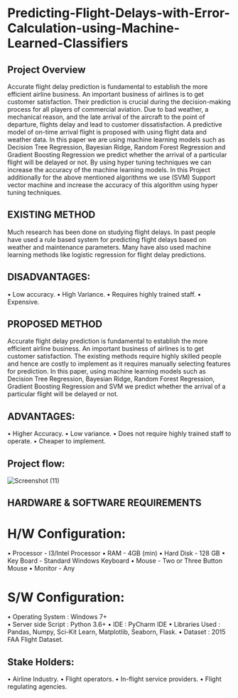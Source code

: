 # Predicting-Flight-Delays-with-Error-Calculation-using-Machine-Learned-Classifiers

## Project Overview
Accurate flight delay prediction is fundamental to establish the more efficient airline business. An important business of airlines is to get customer satisfaction. Their prediction is crucial during the decision-making process for all players of commercial aviation. Due to bad weather, a mechanical reason, and the late arrival of the aircraft to the point of departure, flights delay and lead to customer dissatisfaction. A predictive model of on-time arrival flight is proposed with using flight data and weather data. In this paper we are using machine learning models such as Decision Tree Regression, Bayesian Ridge, Random Forest Regression and Gradient Boosting Regression we predict whether the arrival of a particular flight will be delayed or not. By using hyper tuning techniques we can increase the accuracy of the machine learning models.  In this Project additionally for the above mentioned algorithms we use (SVM) Support vector machine and increase the accuracy of this algorithm using hyper tuning techniques.
## EXISTING METHOD
Much research has been done on studying flight delays. In past people have used a rule based system for predicting flight delays based on weather and maintenance parameters. Many have also used machine learning methods like logistic regression for flight delay predictions.
## DISADVANTAGES:
•	Low accuracy.
•	High Variance.
•	Requires highly trained staff.
•	Expensive.
## PROPOSED METHOD
Accurate flight delay prediction is fundamental to establish the more efficient airline business. An important business of airlines is to get customer satisfaction. The existing methods require highly skilled people and hence are costly to implement as it requires manually selecting features for prediction. In this paper, using machine learning models such as Decision Tree Regression, Bayesian Ridge, Random Forest Regression, Gradient Boosting Regression and SVM we predict whether the arrival of a particular flight will be delayed or not.

## ADVANTAGES:
•	Higher Accuracy.
•	Low variance.
•	Does not require highly trained staff to operate.
•	Cheaper to implement.
## Project flow:
![Screenshot (11)](https://user-images.githubusercontent.com/66320109/117086158-18cadd80-ad4c-11eb-8059-b47c79f6517d.png)

## HARDWARE & SOFTWARE REQUIREMENTS
# H/W Configuration:
•	Processor            	             	- I3/Intel Processor
•	RAM                                       - 4GB (min)
•	Hard Disk                                - 128 GB
•	Key Board                               - Standard Windows Keyboard
•	Mouse                                      - Two or Three Button Mouse
•	Monitor                                    - Any
# S/W Configuration:
•	Operating System             	: Windows 7+		
•	Server side Script            : Python 3.6+
•	IDE					                  : PyCharm IDE 
•	Libraries Used			          : Pandas,  Numpy,  Sci-Kit Learn, Matplotlib,  Seaborn, Flask.
•	Dataset				                : 2015 FAA Flight Dataset.

## Stake Holders:
•	Airline Industry.
•	Flight operators.
•	In-flight service providers.
•	Flight regulating agencies.

